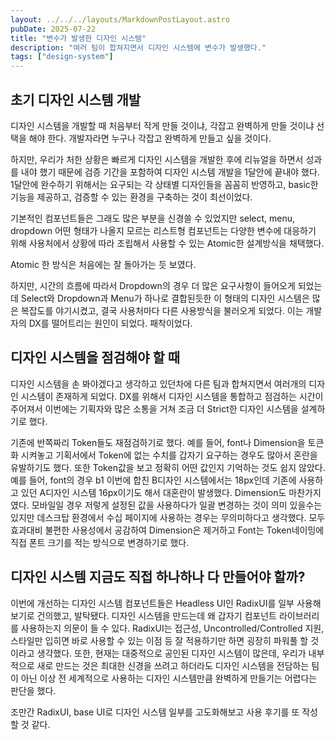 ```yaml
---
layout: ../../../layouts/MarkdownPostLayout.astro
pubDate: 2025-07-22
title: "변수가 발생한 디자인 시스템"
description: "여러 팀이 합쳐지면서 디자인 시스템에 변수가 발생했다."
tags: ["design-system"]
---
```


## 초기 디자인 시스템 개발
디자인 시스템을 개발할 때 처음부터 작게 만들 것이냐, 각잡고 완벽하게 만들 것이냐 선택을 해야 한다.
개발자라면 누구나 각잡고 완벽하게 만들고 싶을 것이다.

하지만, 우리가 처한 상황은 빠르게 디자인 시스템을 개발한 후에 리뉴얼을 하면서 성과를 내야 했기 때문에 검증 기간을 포함하여 디자인 시스템 개발을 1달안에 끝내야 했다.
1달안에 완수하기 위해서는 요구되는 각 상태별 디자인들을 꼼꼼히 반영하고, basic한 기능을 제공하고, 검증할 수 있는 환경을 구축하는 것이 최선이었다.

기본적인 컴포넌트들은 그래도 많은 부분을 신경쓸 수 있었지만 select, menu, dropdown 어떤 형태가 나올지 모르는 리스트형 컴포넌트는 다양한 변수에 대응하기 위해
사용처에서 상황에 따라 조립해서 사용할 수 있는 Atomic한 설계방식을 채택했다.

Atomic 한 방식은 처음에는 잘 돌아가는 듯 보였다.

하지만, 시간의 흐름에 따라서 Dropdown의 경우 더 많은 요구사항이 들어오게 되었는데 Select와 Dropdown과 Menu가 하나로 결합된듯한 이 형태의 디자인 시스템은 많은 복잡도를 야기시켰고, 결국 사용처마다 다른 사용방식을 불러오게 되었다. 이는 개발자의 DX를 떨어트리는 원인이 되었다. 패착이었다.

## 디자인 시스템을 점검해야 할 때
디자인 시스템을 손 봐야겠다고 생각하고 있던차에 다른 팀과 합쳐지면서 여러개의 디자인 시스템이 존재하게 되었다. DX를 위해서 디자인 시스템을 통합하고 점검하는 시간이 주어져서 이번에는 기획자와 많은 소통을 거쳐 조금 더 Strict한 디자인 시스템을 설계하기로 했다.

기존에 반쪽짜리 Token들도 재점검하기로 했다. 예를 들어, font나 Dimension을 토큰화 시켜놓고 기획서에서 Token에 없는 수치를 갑자기 요구하는 경우도 많아서 혼란을 유발하기도 했다.
또한 Token값을 보고 정확히 어떤 값인지 기억하는 것도 쉽지 않았다. 예를 들어, font의 경우 b1 이번에 합친 B디자인 시스템에서는 18px인데 기존에 사용하고 있던 A디자인 시스템 16px이기도 해서 대혼란이 발생했다.
Dimension도 마찬가지였다. 모바일일 경우 저렇게 설정된 값을 사용하다가 일괄 변경하는 것이 의미 있을수는 있지만 데스크탑 환경에서 수십 페이지에 사용하는 경우는 무의미하다고 생각했다.
모두 효과대비 불편한 사용성에서 공감하여 Dimension은 제거하고 Font는 Token네이밍에 직접 폰트 크기를 적는 방식으로 변경하기로 했다.

## 디자인 시스템 지금도 직접 하나하나 다 만들어야 할까?
이번에 개선하는 디자인 시스템 컴포넌트들은 Headless UI인 RadixUI를 일부 사용해보기로 건의했고, 발탁됐다.
디자인 시스템을 만드는데 왜 갑자기 컴포넌트 라이브러리를 사용하는지 의문이 들 수 있다.
RadixUI는 접근성, Uncontrolled/Controlled 지원, 스타일만 입히면 바로 사용할 수 있는 이점 등 잘 적용하기만 하면 굉장히 파워풀 할 것이라고 생각했다.
또한, 현재는 대중적으로 공인된 디자인 시스템이 많은데, 우리가 내부적으로 새로 만드는 것은 최대한 신경을 쓰려고 하더라도 디자인 시스템을 전담하는 팀이 아닌 이상 전 세계적으로 사용하는 디자인 시스템만큼 완벽하게 만들기는 어렵다는 판단을 했다.

조만간 RadixUI, base UI로 디자인 시스템 일부를 고도화해보고 사용 후기를 또 작성할 것 같다.
